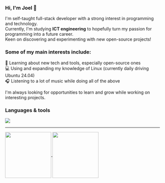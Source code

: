 ### Hi, I'm Joel 👋
I'm self-taught full-stack developer with a strong interest in programming and technology.</br>
Currently, I'm studying **ICT engineering** to hopefully turn my passion for programming into a future career.</br>
Keen on discovering and experimenting with new open-source projects!</br>

### Some of my main interests include:
🧐 Learning about new tech and tools, especially open-source ones</br>
💻 Using and expanding my knowledge of Linux (currently daily driving Ubuntu 24.04)</br>
🎧 Listening to a lot of music while doing all of the above</br>

I'm always looking for opportunities to learn and grow while working on interesting projects.
</br>

### Languages & tools
<a href="https://github.com/jokkeez">
  <img src="https://skillicons.dev/icons?i=cs,dotnet,visualstudio,vscode,unity,c,arduino,python,azure,linux,git,js,nodejs,svelte,html" />
</a>

<hr>

<a href="https://github.com/jokkeez">
  <img align="center" height="150rem" src="https://github-readme-stats.vercel.app/api/top-langs/?username=jokkeez&layout=compact&theme=transparent"/>
</a>
<a href="https://github.com/jokkeez">
  <img align="center" height="150rem" src="https://github-readme-stats.vercel.app/api?username=jokkeez&show_icons=true&rank_icon=github&theme=transparent"/>
</a>
